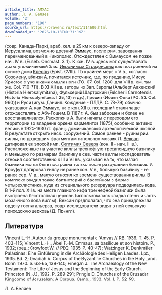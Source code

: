 ```yaml
---
article_title: АМУАС
author: Л. А. Беляев
volume: '2'
page_numbers: '190'
source_url: https://pravenc.ru/text/114600.html
downloaded_at: '2025-10-13T08:31:19Z'
---
```


(совр. Канада-Парк), араб. сел. в 29 км к северо-западу от [Иерусалима](https://pravenc.ru/text/Иерусалима.html), возможно древний [Эммаус](https://pravenc.ru/text/Эммаус.html), после рим. завоевания переименованный в Никополис. Отождествлен с Эммаусом не позже нач. IV в. (Euseb. Onomast. 3. 1). К кон. IV в. здесь мог существовать храм, упоминаемый блж. [Иеронимом Стридонским](<https://pravenc.ru/text/Иероним Стридонский.html>) как построенный на основе дома [Клеопы](https://pravenc.ru/text/Клеопы.html) (Epist. CVIII). По крайней мере с V в., согласно [Созомену](https://pravenc.ru/text/Созомену.html), вблизи A. почитался источник, где, по преданию, Иисус Христос с учениками омыли ноги (PG. 67. Col. 1280; для VIII в. см. там же. Col. 710-711). В XI-XII вв. авторы из Зап. Европы (Альберт Аахенский (Historia Hierosalymitana), Фульхерий Шартрский (Fulcherii Carnotensis Historia Hierosalymitana. I 25, 13) и др.), Греции (Иоанн Фока (PG. 83. Col. 960)) и Руси (игум. Даниил. Хождение - ПЛДР. С. 78-79) обычно указывают А. как Эммаус, но с кон. XII в. последний стали чаще отождествлять с [Абу-Гошем](https://pravenc.ru/text/Абу-Гошем.html). В 1187 г. А. был заброшен и более не восстанавливался. Раскопки в А. были начаты с переходом его территории во владение ордена кармелитов (1875), особенно активно велись в 1924-1930 гг. франц. доминиканской археологической школой. В результате открыто неск. сооружений. Самое раннее - руины рим. виллы, по дошедшим фрагментам напольных мозаик Л. [Венсан](https://pravenc.ru/text/Венсан.html) датировал ее эпохой имп. [Септимия Севера](<https://pravenc.ru/text/Септимий Север.html>) (кон. II - нач. III в.). Расположенные на участке виллы трехнефную трехапсидную базилику и меньшую по размерам базилику в сев. части виллы исследователь относил соответственно к III и VI вв., указывая на то, что малая базилика могла быть построена только после разрушения большой. У. Кроуфут датировал виллу не ранее кон. V в., большую базилику - не ранее сер. VI в., малую относил ко времени существования виллы. В комплекс входил также баптистерий с бассейном в форме четырехлистника, куда из специального резервуара подводилась вода. В 1-й пол. XII в. на месте главного нефа трехнефной базилики была выстроена бесстолпная церковь (использовалась кладка стены и часть мозаичного пола виллы). Венсан предполагал, что она принадлежала ордену госпитальеров, совр. исследователи видят в ней сельскую приходскую церковь (Д. Прингл).

## Литература

Vincent L.-H. Autour du groupe monumental d 'Amvas // RB. 1936. T. 45. Р. 403-415; Vincent L.-H., Abel F.-M. Emmaus, sa basilique et son histoire. P., 1932; (рец.: Crowfoot W. // PEQ. 1935. P. 40-47); Watzinger K. Denkmäler Palästinas: Eine Einführung in die Archäologie des Heiligen Landes. Lpz., 1935. Bd. 2; Ovadiah A. Corpus of the Byzantine Churches in the Holy Land. Bonn, 1970. S. 63-65, 139-140; Finegan J. The Archaeology of the New Testament: The Life of Jesus and the Beginning of the Early Church. Princeton (N. J.), 1992. P. 289-291; Pringle D. Churches of the Crusader Kingdome of Jerusalem: A Corpus. Camb., 1993. Vol. 1. P. 52-59.

Л. А. Беляев
